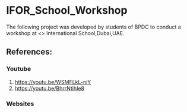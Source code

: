 # IFOR_School_Workshop

The following project was developed by students of BPDC to conduct a workshop at <> International School,Dubai,UAE. 

## References:
### Youtube 
1. https://youtu.be/WSMFLkL-niY 
2. https://youtu.be/BhrrNtihIe8

### Websites 
